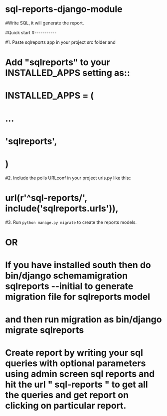 # sql-reports-django-module

#Write SQL, it will generate the report.


#Quick start
#-----------

#1. Paste sqlreports app in your project src folder and 
# Add "sqlreports" to your INSTALLED_APPS setting as::


#        INSTALLED_APPS = (
#                ...
#                'sqlreports',
#            )


#2. Include the polls URLconf in your project urls.py like this::

#    url(r'^sql-reports/', include('sqlreports.urls')),


#3. Run `python manage.py migrate` to create the reports models.

#                OR 

# If you have installed south then do bin/django schemamigration sqlreports --initial to generate migration file for sqlreports model

# and then run migration as bin/django migrate sqlreports

# Create report by writing your sql queries with optional parameters using admin screen sql reports and hit the url " sql-reports " to get all the queries and get report on clicking on particular report.


